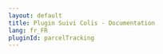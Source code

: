 ```yaml
---
layout: default
title: Plugin Suivi Colis - Documentation
lang: fr_FR
pluginId: parcelTracking
---
```


